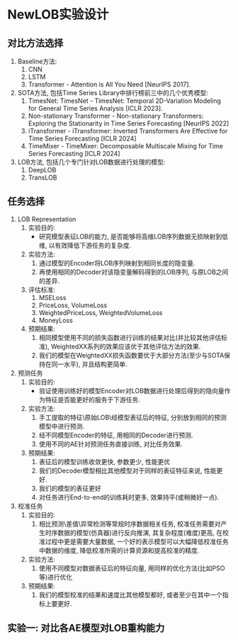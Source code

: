 # NewLOB实验设计

## 对比方法选择
1. Baseline方法:
   1. CNN
   2. LSTM
   3. Transformer - Attention is All You Need [NeurIPS 2017].
2. SOTA方法, 包括Time Series Library中排行榜前三中的几个优秀模型:
   1. TimesNet: TimesNet - TimesNet: Temporal 2D-Variation Modeling for General Time Series Analysis [ICLR 2023].
   2. Non-stationary Transformer - Non-stationary Transformers: Exploring the Stationarity in Time Series Forecasting [NeurIPS 2022]
   3. iTransformer - iTransformer: Inverted Transformers Are Effective for Time Series Forecasting [ICLR 2024] 
   4. TimeMixer - TimeMixer: Decomposable Multiscale Mixing for Time Series Forecasting [ICLR 2024]
3. LOB方法, 包括几个专门针对LOB数据进行处理的模型:
   1. DeepLOB
   2. TransLOB

## 任务选择
1. LOB Representation
   1. 实验目的:
      * 研究模型表征LOB的能力, 是否能够将高维LOB序列数据无损映射到低维, 以有效降低下游任务的复杂度. 
   2. 实验方法:
      1. 通过模型的Encoder将LOB序列映射到相同长度的隐变量.
      2. 再使用相同的Decoder对该隐变量解码得到的LOB序列, 与原LOB之间的差异.
   3. 评估标准:
      1. MSELoss
      2. PriceLoss, VolumeLoss
      3. WeightedPriceLoss, WeightedVolumeLoss
      4. MoneyLoss
   4. 预期结果:
      1. 相同模型使用不同的损失函数进行训练的结果对比(并比较其他评估标准), WeightedXX系列的效果应该优于其他评估方法的效果. 
      2. 我们的模型在WeightedXX损失函数要优于大部分方法(至少与SOTA保持在同一水平), 并且结构更简单.
2. 预测任务
   1. 实验目的:
      * 验证使用训练好的模型Encoder对LOB数据进行处理后得到的隐向量作为特征是否能更好的服务于下游任务.
   2. 实验方法:
      1. 手工提取的特征\原始LOB\经模型表征后的特征, 分别放到相同的预测模型中进行预测.
      2. 经不同模型Encoder的特征, 用相同的Decoder进行预测.
      3. 使用不同的AE针对预测任务直接训练, 对比任务效果.
   3.  预期结果:
       1.  表征后的模型训练收敛更快, 参数更少, 性能更优
       2.  我们的Decoder模型相比其他模型对于同样的表征特征来说, 性能更好.
       3.  我们的模型的表征更好
       4.  对任务进行End-to-end的训练耗时更多, 效果持平(或稍微好一点).
3.  校准任务
    1.  实验目的:
        1.  相比预测\差值\异常检测等常规时序数据相关任务, 校准任务需要对产生时序数据的模型(仿真器)进行反向推演, 其复杂程度(难度)更高, 在校准过程中更是需要大量数据, 一个好的表示模型可以大幅降低校准任务中数据的维度, 降低校准所需的计算资源和提高校准的精度.
    2.  实验方法:
        1.  使用不同模型对数据表征后的特征向量, 用同样的优化方法(比如PSO等)进行优化
    3.  预期结果:
        1.  我们的模型校准的结果和速度比其他模型都好, 或者至少在其中一个指标上要更好.

## 实验一: 对比各AE模型对LOB重构能力

